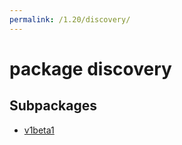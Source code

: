 ```yaml
---
permalink: /1.20/discovery/
---
```


# package discovery



## Subpackages

* [v1beta1](discovery-v1beta1.md)